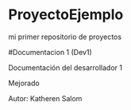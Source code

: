 # ProyectoEjemplo
mi primer repositorio de proyectos

#Documentacion 1 (Dev1)

Documentación del desarrollador 1

Mejorado


Autor: Katheren Salom
